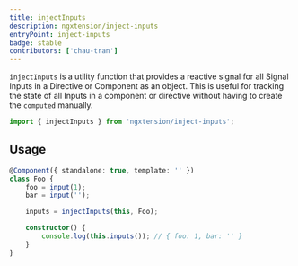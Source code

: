 ```yaml
---
title: injectInputs
description: ngxtension/inject-inputs
entryPoint: inject-inputs
badge: stable
contributors: ['chau-tran']
---
```


`injectInputs` is a utility function that provides a reactive signal for all Signal Inputs in a Directive or Component as an object. This is useful for tracking the state of all Inputs in a component or directive without having to create the `computed` manually.

```ts
import { injectInputs } from 'ngxtension/inject-inputs';
```

## Usage

```ts
@Component({ standalone: true, template: '' })
class Foo {
	foo = input(1);
	bar = input('');

	inputs = injectInputs(this, Foo);

	constructor() {
		console.log(this.inputs()); // { foo: 1, bar: '' }
	}
}
```
